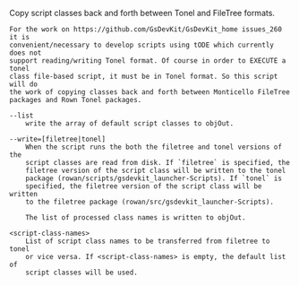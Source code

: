 Copy script classes back and forth between Tonel and FileTree formats.

	For the work on https://github.com/GsDevKit/GsDevKit_home issues_260 it is
	convenient/necessary to develop scripts using tODE which currently does not
	support reading/writing Tonel format. Of course in order to EXECUTE a tonel
	class file-based script, it must be in Tonel format. So this script will do
	the work of copying classes back and forth between Monticello FileTree
	packages and Rown Tonel packages.

	--list
		write the array of default script classes to objOut.

	--write=[filetree|tonel]
		When the script runs the both the filetree and tonel versions of the
		script classes are read from disk. If `filetree` is specified, the 
		filetree version of the script class will be written to the tonel 
		package (rowan/scripts/gsdevkit_launcher-Scripts). If `tonel` is 
		specified, the filetree version of the script class will be written
		to the filetree package (rowan/src/gsdevkit_launcher-Scripts).

		The list of processed class names is written to objOut.

	<script-class-names>
		List of script class names to be transferred from filetree to tonel
		or vice versa. If <script-class-names> is empty, the default list of
		script classes will be used.

